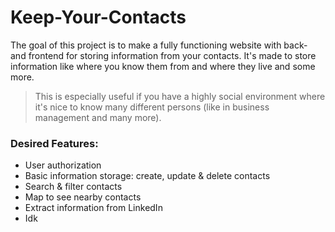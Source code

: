 # Keep-Your-Contacts
The goal of this project is to make a fully functioning website with back- and frontend for storing information from your contacts. It's made to store information like where you know them from and where they live and some more.
> This is especially useful if you have a highly social environment where it's nice to know many different persons (like in business management and many more).

### Desired Features:
- User authorization
- Basic information storage: create, update & delete contacts
- Search & filter contacts
- Map to see nearby contacts
- Extract information from LinkedIn
- Idk